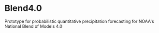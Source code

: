 # Blend4.0
Prototype for probabilistic quantitative precipitation forecasting for NOAA's National Blend of Models 4.0
